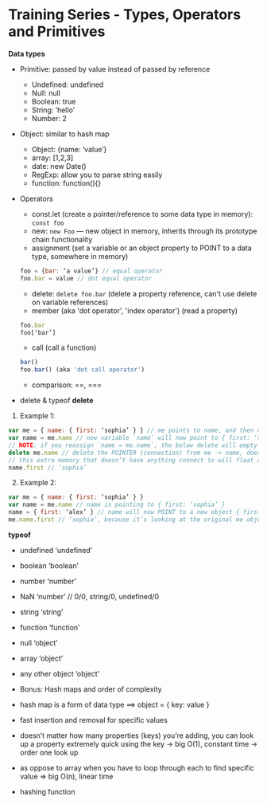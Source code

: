 # Training Series - Types, Operators and Primitives

**Data types**
* Primitive: passed by value instead of passed by reference
  * Undefined: undefined
  * Null: null
  * Boolean: true
  * String: ‘hello’
  * Number: 2

* Object: similar to hash map
  * Object: {name: ‘value’} 
  * array: [1,2,3]
  * date: new Date()
  * RegExp: allow you to parse string easily
  * function: function(){}

* Operators
  * const.let (create a pointer/reference to some data type in memory): `const foo`
  * new: `new Foo`  — new object in memory, inherits through its prototype chain functionality
  * assignment (set a variable or an object property to POINT to a data type, somewhere in memory)	
  ```js
  foo = {bar: ‘a value’} // equal operator
  foo.bar = value // dot equal operator
  ```
  * delete: `delete foo.bar` (delete a property reference, can't use delete on variable references)	
  * member (aka 'dot operator', 'index operator') (read a property)	
  ```js
  foo.bar  
  foo[‘bar’]
  ```
  * call (call a function)	
  ```js
  bar()  
  foo.bar() (aka 'dot call operator')
  ```
  * comparison: ==, ===

* delete & typeof
**delete**
1. Example 1:
```js
var me = { name: { first: ‘sophia’ } } // me points to name, and then name points to first
var name = me.name // new variable `name` will now point to { first: ‘sophia’ }
// NOTE: if you reassign `name = me.name`, the below delete will empty the original object
delete me.name // delete the POINTER (connection) from me -> name, doesn’t actually delete the memory
// this extra memory that doesn’t have anything connect to will float around until garbage collection
name.first // ‘sophia’
```
2. Example 2:
```js
var me = { name: { first: ‘sophia’ } }
var name = me.name // name is pointing to { first: ‘sophia’ }
name = { first: ‘alex’ } // name will now POINT to a new object { first: ‘alex’ }
me.name.first // ‘sophia’, because it’s looking at the original me object
```

**typeof**

  * undefined ‘undefined’
  * boolean ‘boolean’
  * number ‘number’
  * NaN ‘number’ // 0/0, string/0, undefined/0
  * string ‘string’
  * function ‘function’
  * null ‘object’
  * array ‘object’
  * any other object ‘object’

* Bonus: Hash maps and order of complexity
* hash map is a form of data type ==> object = { key: value }
* fast insertion and removal for specific values

* doesn’t matter how many properties (keys) you’re adding, you can look up a property extremely quick using the key -> big O(1), constant time -> order one look up
* as oppose to array when you have to loop through each to find specific value => big O(n), linear time

* hashing function

